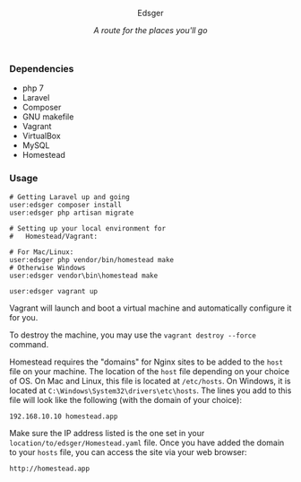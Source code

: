 <p align="center">
    Edsger
</p>
<p align="center" style="margin-bottom:50px;">
    <i>A route for the places you'll go</i>
</p>


### Dependencies

- php 7
- Laravel
- Composer
- GNU makefile
- Vagrant
- VirtualBox
- MySQL
- Homestead

### Usage

```
# Getting Laravel up and going
user:edsger composer install
user:edsger php artisan migrate

# Setting up your local environment for
#   Homestead/Vagrant:

# For Mac/Linux:
user:edsger php vendor/bin/homestead make
# Otherwise Windows
user:edsger vendor\bin\homestead make

user:edsger vagrant up
```

Vagrant will launch and boot a virtual machine and automatically configure it for you.

To destroy the machine, you may use the `vagrant destroy --force` command.


Homestead requires the "domains" for Nginx sites to be added to the `host` file on your machine. The location of the `host` file depending on your choice of OS. On Mac and Linux, this file is located at `/etc/hosts`. On Windows, it is located at `C:\Windows\System32\drivers\etc\hosts`. The lines you add to this file will look like the following (with the domain of your choice):

```
192.168.10.10 homestead.app
```

Make sure the IP address listed is the one set in your `location/to/edsger/Homestead.yaml` file. Once you have added the domain to your `hosts` file, you can access the site via your web browser:

```
http://homestead.app
```
